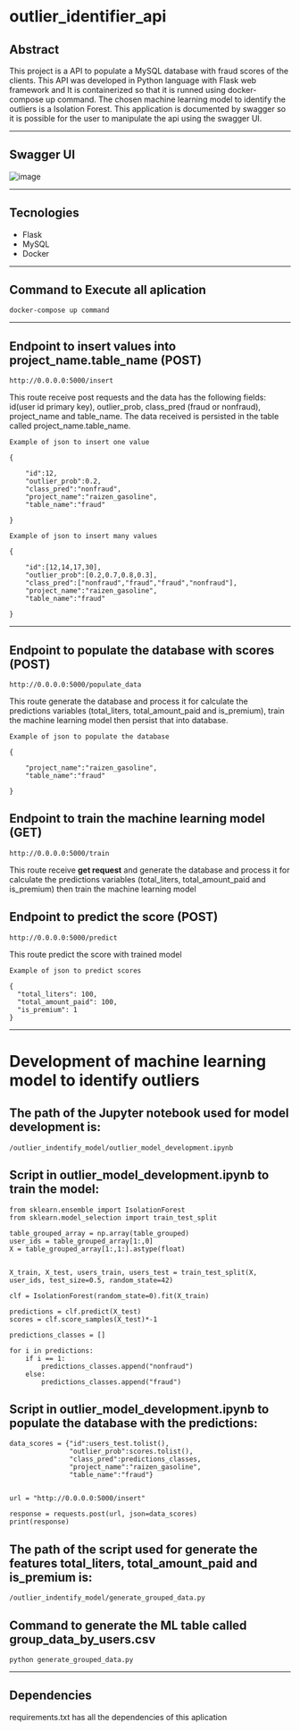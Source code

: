 # outlier_identifier_api

## Abstract

This project is a API to populate a MySQL database with fraud scores of the clients. This API was developed in Python language with Flask web framework and It is containerized so that it is runned using docker-compose up command. The chosen machine learning model to identify the outliers is a Isolation Forest. This application is documented by swagger so it is possible for the user to manipulate the api using the swagger UI.

---

## Swagger UI

![image](https://user-images.githubusercontent.com/40969977/180535343-3962d8e4-c3da-4577-a98f-a909105ec3b0.png)

---

## Tecnologies

- Flask
- MySQL
- Docker

---

## Command to Execute all aplication

```docker-compose up command```

---

## Endpoint to insert values into project_name.table_name (POST)

```http://0.0.0.0:5000/insert```

This route receive post requests and the data has the following fields: id(user id primary key), outlier_prob, class_pred (fraud or nonfraud), project_name and table_name. The data received is persisted in the table called project_name.table_name.


```
Example of json to insert one value

{
    
    "id":12,
    "outlier_prob":0.2,
    "class_pred":"nonfraud",
    "project_name":"raizen_gasoline",
    "table_name":"fraud"
    
}

```

```
Example of json to insert many values

{
    
    "id":[12,14,17,30],
    "outlier_prob":[0.2,0.7,0.8,0.3],
    "class_pred":["nonfraud","fraud","fraud","nonfraud"],
    "project_name":"raizen_gasoline",
    "table_name":"fraud"
    
}

```
---

## Endpoint to populate the database with scores (POST)

```http://0.0.0.0:5000/populate_data```

This route generate the database and process it for calculate the predictions variables (total_liters, total_amount_paid and is_premium), train the machine learning model then persist that into database.


```
Example of json to populate the database

{

    "project_name":"raizen_gasoline",
    "table_name":"fraud"
    
}

```

## Endpoint to train the machine learning model (GET)

```http://0.0.0.0:5000/train```

This route receive **get request** and generate the database and process it for calculate the predictions variables (total_liters, total_amount_paid and is_premium) then train the machine learning model



## Endpoint to predict the score (POST)

```http://0.0.0.0:5000/predict```

This route predict the score with trained model


```
Example of json to predict scores

{
  "total_liters": 100,
  "total_amount_paid": 100,
  "is_premium": 1
}

```




---
# Development of machine learning model to identify outliers 



## The path of the **Jupyter notebook** used for model development is:

```/outlier_indentify_model/outlier_model_development.ipynb```

## Script in **outlier_model_development.ipynb** to train the model:

```
from sklearn.ensemble import IsolationForest
from sklearn.model_selection import train_test_split
 
table_grouped_array = np.array(table_grouped)
user_ids = table_grouped_array[1:,0]
X = table_grouped_array[1:,1:].astype(float)


X_train, X_test, users_train, users_test = train_test_split(X, user_ids, test_size=0.5, random_state=42)

clf = IsolationForest(random_state=0).fit(X_train)

predictions = clf.predict(X_test)
scores = clf.score_samples(X_test)*-1

predictions_classes = []

for i in predictions:    
    if i == 1:
        predictions_classes.append("nonfraud")
    else:
        predictions_classes.append("fraud")

```


## Script in **outlier_model_development.ipynb** to populate the database with the predictions:

```
data_scores = {"id":users_test.tolist(),
               "outlier_prob":scores.tolist(),
               "class_pred":predictions_classes,
               "project_name":"raizen_gasoline",
               "table_name":"fraud"}


url = "http://0.0.0.0:5000/insert"

response = requests.post(url, json=data_scores)
print(response)

```




## The path of the **script** used for generate the features **total_liters, total_amount_paid and is_premium** is:

```/outlier_indentify_model/generate_grouped_data.py```



## Command to generate the ML table called **group_data_by_users.csv**

```python generate_grouped_data.py``` 

---

## Dependencies 

requirements.txt has all the dependencies of this aplication

